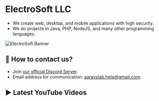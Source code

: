 # ElectroSoft LLC
- We create web, desktop, and mobile applications with high security.
- We do projects in Java, PHP, NodeJS, and many other programming languages.
<!--https://raw.githubusercontent.com/electrosoftllc/.github/master/profile/banner.png-->
![ElectroSoft Banner](https://i.imgur.com/QTvVdEG.png)

## 📱 How to contact us?
- Join [our official Discord Server](https://discord.gg/jsSGFeR).
- Email address for communication: [aaravslab.help@gmail.com](mailto:aaravslab.help@gmail.com).

## ▶️ Latest YouTube Videos
<!-- YouTube:START -->
<!-- YouTube:END -->

